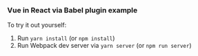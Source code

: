 ### Vue in React via Babel plugin example

To try it out yourself:

1. Run `yarn install` (or `npm install`)
2. Run Webpack dev server via `yarn server` (or `npm run server`)
